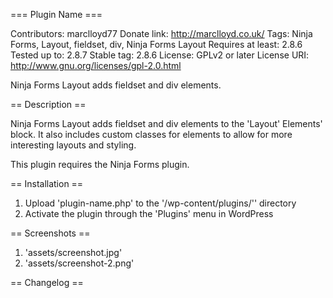 === Plugin Name ===

Contributors: marclloyd77
Donate link: http://marclloyd.co.uk/
Tags: Ninja Forms, Layout, fieldset, div, Ninja Forms Layout
Requires at least: 2.8.6
Tested up to: 2.8.7
Stable tag: 2.8.6
License: GPLv2 or later
License URI: http://www.gnu.org/licenses/gpl-2.0.html

Ninja Forms Layout adds fieldset and div elements.

== Description ==

Ninja Forms Layout adds fieldset and div elements to the 'Layout' Elements' block. It also includes custom classes for elements to allow for more interesting layouts and styling.

This plugin requires the Ninja Forms plugin.

== Installation ==

1. Upload 'plugin-name.php' to the '/wp-content/plugins/'' directory
1. Activate the plugin through the 'Plugins' menu in WordPress

== Screenshots ==

1. 'assets/screenshot.jpg'
2. 'assets/screenshot-2.png'

== Changelog ==
